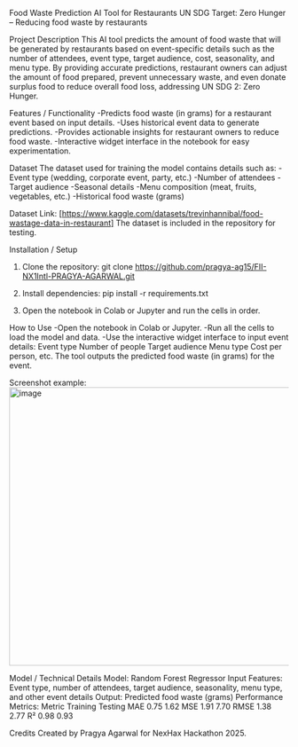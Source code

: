 Food Waste Prediction AI Tool for Restaurants
UN SDG Target: Zero Hunger – Reducing food waste by restaurants

Project Description
This AI tool predicts the amount of food waste that will be generated by restaurants based on event-specific details such as the number of attendees, event type, target audience, cost, seasonality, and menu type. By providing accurate predictions, restaurant owners can adjust the amount of food prepared, prevent unnecessary waste, and even donate surplus food to reduce overall food loss, addressing UN SDG 2: Zero Hunger.

Features / Functionality
-Predicts food waste (in grams) for a restaurant event based on input details.
-Uses historical event data to generate predictions.
-Provides actionable insights for restaurant owners to reduce food waste.
-Interactive widget interface in the notebook for easy experimentation.

Dataset
The dataset used for training the model contains details such as:
-Event type (wedding, corporate event, party, etc.)
-Number of attendees
-Target audience
-Seasonal details
-Menu composition (meat, fruits, vegetables, etc.)
-Historical food waste (grams)

Dataset Link: [https://www.kaggle.com/datasets/trevinhannibal/food-wastage-data-in-restaurant]
The dataset is included in the repository for testing.

Installation / Setup
1. Clone the repository:
git clone https://github.com/pragya-ag15/FII-NX1Intl-PRAGYA-AGARWAL.git

2. Install dependencies:
pip install -r requirements.txt

3. Open the notebook in Colab or Jupyter and run the cells in order.

How to Use
-Open the notebook in Colab or Jupyter.
-Run all the cells to load the model and data.
-Use the interactive widget interface to input event details:
 Event type
 Number of people
 Target audience
 Menu type
 Cost per person, etc.
The tool outputs the predicted food waste (in grams) for the event.

Screenshot example:
<img width="523" height="502" alt="image" src="https://github.com/user-attachments/assets/32fbd505-8b7c-4f5f-8d10-75f606958b9b" />


Model / Technical Details
Model: Random Forest Regressor
Input Features: Event type, number of attendees, target audience, seasonality, menu type, and other event details
Output: Predicted food waste (grams)
Performance Metrics:
Metric	Training	Testing
MAE	0.75	1.62
MSE	1.91	7.70
RMSE	1.38	2.77
R²	0.98	0.93


Credits
Created by Pragya Agarwal for NexHax Hackathon 2025.
